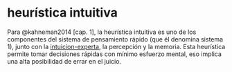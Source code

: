 # heurística intuitiva

Para @kahneman2014 [cap. 1], la heurística intuitiva es uno de los componentes del sistema de pensamiento rápido (que él denomina sistema 1), junto con la [intuicion-experta](intuicion-experta.md), la percepción y la memoria. Esta heurística permite tomar decisiones rápidas con mínimo esfuerzo mental, eso implica una alta posibilidad de errar en el juicio.
